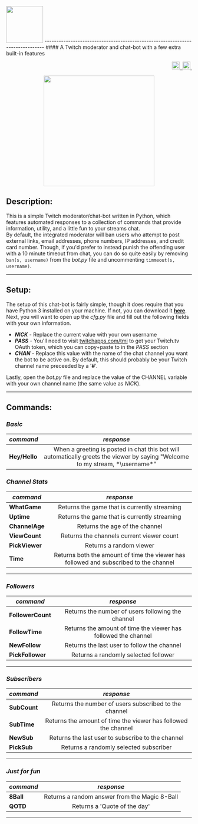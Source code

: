 <img src="https://cloud.githubusercontent.com/assets/16360374/21960526/8b68c6ba-daa4-11e6-9f1f-c36faba4d4cb.png" height="100">
------------------------------------------------------------------------------  
#### A Twitch moderator and chat-bot with a few extra built-in features
<p align="right">
    <a href="https://opensource.org/licenses/MIT">
	<img src="https://img.shields.io/apm/l/atomic-monokai-syntax.svg?" height="21" title="License">&nbsp;
    </a>  
    <a href="https://github.com/JonSn0w/TwitchChatBot">
	<img src="https://badges.frapsoft.com/os/v1/open-source.svg?v=103" height="21" title="Open-source">&nbsp;
    </a>
</p>

<p align="center">
	<img src="https://cloud.githubusercontent.com/assets/16360374/21961865/0587b562-daca-11e6-8007-3a8447b7cb02.png" height="300">
</p>

## Description:
This is a simple Twitch moderator/chat-bot written in Python, which features automated responses to a collection of commands that provide information, utility, and a little fun to your streams chat.  
By default, the integrated moderator will ban users who attempt to post external links, email addresses, phone numbers, IP addresses, and credit card number. Though, if you'd prefer to instead punish the offending user with a 10 minute timeout from chat, you can do so quite easily by removing ```ban(s, username)``` from the *bot.py* file and uncommenting ```timmeout(s, username)```.

------------------------------------------------------------------------------  

## Setup:
  The setup of this chat-bot is fairly simple, though it does require that you have Python 3 installed on your machine. If not, you can download it [**here**](https://www.python.org/downloads/windows/).  
  Next, you will want to open up the *cfg.py* file and fill out the following fields with your own information.
  * ***NICK*** - Replace the current value with your own username
  * ***PASS*** - You'll need to visit [twitchapps.com/tmi](twitchapps.com/tmi) to get your Twitch.tv OAuth token, which you can copy+paste to in the *PASS* section
  * ***CHAN*** - Replace this value with the name of the chat channel you want the bot to be active on. By default, this should probably be your Twitch channel name preceeded by a '**#**'.  

Lastly, open the *bot.py* file and replace the value of the CHANNEL variable with your own channel name (the same value as *NICK*).  

------------------------------------------------------------------------------  

## Commands:

### *Basic*
|   *command*     |  *response*                                    |  
|-----------------|:----------------------------------------------:|
| **Hey/Hello**   | When a greeting is posted in chat this bot will automatically greets the viewer by saying "Welcome to my stream, *\username\*"|

### *Channel Stats*
|   *command*   |  *response*                                    |  
|---------------|:----------------------------------------------:|
| **WhatGame**  | Returns the game that is currently streaming   |
|  **Uptime**   | Returns the game that is currently streaming   |
| **ChannelAge**| Returns the age of the channel                 |
| **ViewCount** | Returns the channels current viewer count      |
| **PickViewer**| Returns a random viewer                        |
|   **Time**    | Returns both the amount of time the viewer has followed and subscribed to the channel |

------------------------------------------------------------------------------  

### *Followers*
|    *command*     |  *response*                                    |  
|------------------|:----------------------------------------------:|
| **FollowerCount**| Returns the number of users following the channel|
| **FollowTime**   | Returns the amount of time the viewer has followed the channel|
| **NewFollow**    | Returns the last user to follow the channel    |
| **PickFollower** | Returns a randomly selected follower           |

------------------------------------------------------------------------------  

### *Subscribers*
|  *command*   |  *response*                                      |  
|--------------|:------------------------------------------------:|
| **SubCount** | Returns the number of users subscribed to the channel|
| **SubTime**  | Returns the amount of time the viewer has followed the channel|
| **NewSub**   | Returns the last user to subscribe to the channel|
| **PickSub**  | Returns a randomly selected subscriber           |

------------------------------------------------------------------------------  

### *Just for fun*
|  *command*  |  *response*                                   |  
|-------------|:---------------------------------------------:|
| **8Ball**   | Returns a random answer from the Magic 8-Ball |
| **QOTD**    | Returns a 'Quote of the day'                  |

------------------------------------------------------------------------------  
